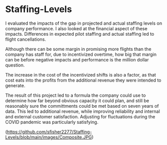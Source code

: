 # Staffing-Levels

I evaluated the impacts of the gap in projected and actual staffing levels on company performance. I also looked at the financial aspect of these impacts. Differences in expected pilot staffing and actual staffing led to flight cancellations.

Although there can be some margin in promising more flights than the company has staff for, due to incentivized overtime, how big that margin can be before negative impacts and performance is the million dollar question.

The increase in the cost of the incentivized shifts is also a factor, as that cost eats into the profits from the additional revenue they were intended to generate.


The result of this project led to a formula the company could use to determine how far beyond obvious capacity it could plan, and still be reasonably sure the committments could be met based on seven years of data. This led to additional revenue, while improving reliability and internal and external customer satisfaction. Adjusting for fluctuations during the COVID pandemic was particularly satisfying.

(https://github.com/sfisher2277/Staffing-Levels/blob/main/images/Composite.JPG)
